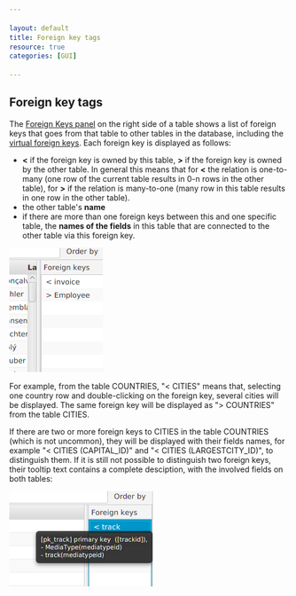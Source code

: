 ```yaml
---

layout: default
title: Foreign key tags 
resource: true
categories: [GUI]

---
```


## Foreign key tags

The [Foreign Keys panel](ForeignKeyPanel) on the right side of a table shows a list of foreign keys that goes from that table to other tables in the database, including the [virtual foreign keys](VirtualForeignKeys).
Each foreign key is displayed as follows:

* **<** if the foreign key is owned by this table, **>** if the foreign key is owned by the other table. In general this means that for **<** the relation is one-to-many (one row of the current table results in 0-n rows in the other table), for **>** if the relation is many-to-one (many row in this table results in one row in the other table).
* the other table's **name**
* if there are more than one foreign keys between this and one specific table, the **names of the fields** in this table that are connected to the other table via this foreign key.  

![Foreign keys](images/foreignkeys.png)

For example, from the table COUNTRIES, "< CITIES" means that, selecting one country row and double-clicking on the foreign key, several cities will be displayed.
The same foreign key will be displayed as "> COUNTRIES" from the table CITIES.

If there are two or more foreign keys to CITIES in the table COUNTRIES (which is not uncommon), they will be displayed with their fields names, for example "< CITIES (CAPITAL_ID)" and "< CITIES (LARGESTCITY_ID)",  to distinguish them. If it is still not possible to distinguish two foreign keys, their tooltip text contains a complete desciption, with the involved fields on both tables:

![Foreign keys tooltip](images/foreignkeyTooltip.png)


